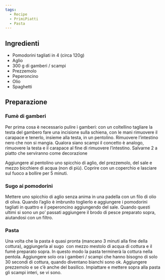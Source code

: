```yaml
---
tags:
  - Recipe
  - PrimiPiatti
  - Pasta
---
```

## Ingredienti

-   Pomodorini tagliati in 4 (circa 120g)
-   Aglio
-   300 g di gamberi / scampi
-   Prezzemolo
-   Peperoncino
-   Olio
-   Spaghetti

## Preparazione

### Fumè di gamberi

Per prima cosa è necessario pulire i gamberi: con un coltellino tagliare la testa del gambero fare una incisione sulla schiena, con le mani rimuovere il carapace e tenerlo, insieme alla testa, in un pentolino. Rimuovere l’intestino nero che non si mangia. Qualora siano scampi il concetto è analogo, rimuovere la testa e il carapace al fine di rimuovere l’intestino. Salvarne 2 a piatto che serviranno come decorazione

Aggiungere al pentolino uno spicchio di aglio, del prezzemolo, del sale e mezzo bicchiere di acqua (non di più). Coprire con un coperchio e lasciare sul fuoco a bollire per 5 minuti.

### Sugo ai pomodorini

Mettere uno spicchio di aglio senza anima in una padella con un filo di olio di oliva. Quando l’aglio è imbrunito toglierlo e aggiungere i pomodorini tagliati in quattro e il peperoncino aggiungendo del sale. Quando questi ultimi si sono un po’ passati aggiungere il brodo di pesce preparato sopra, aiutandosi con un filtro.

### Pasta

Una volta che la pasta è quasi pronta (mancano 3 minuti alla fine della cottura), aggiungerla al sugo  con mezzo mestolo di acqua di cottura e il fumè preparato sopra. In questo modo la pasta terminerà la cottura nella pentola. Aggiungere solo ora i gamberi / scampi che hanno bisogno di solo 30 secondi di cottura, quando diventano bianchi sono ok. Aggiungere prezzemolo e se c’è anche del basilico. Impiattare e mettere sopra alla pasta gli scampi interi, se vi sono.